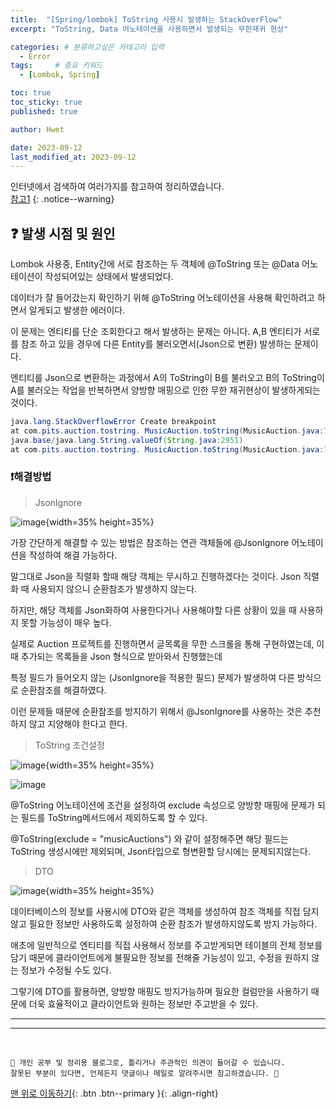 ```yaml
---
title:  "[Spring/lombok] ToString 사용시 발생하는 StackOverFlow"  
excerpt: "ToString, Data 어노테이션을 사용하면서 발생되는 무한재귀 현상"

categories: # 분류하고싶은 카테고리 입력
  - Error
tags:     # 중요 키워드
  - [Lombok, Spring]

toc: true
toc_sticky: true
published: true

author: Hwet

date: 2023-09-12
last_modified_at: 2023-09-12
---
```


인터넷에서 검색하여 여러가지를 참고하여 정리하였습니다.    
[참고1]()
{: .notice--warning}


##  ❓ 발생 시점 및 원인

Lombok 사용중, Entity간에 서로 참조하는 두 객체에 @ToString 또는 @Data 어노테이션이 작성되어있는 상태에서 발생되었다.

데이터가 잘 들어갔는지 확인하기 위해 @ToString 어노테이션을 사용해 확인하려고 하면서 알게되고 발생한 에러이다.

이 문제는 엔티티를 단순 조회한다고 해서 발생하는 문제는 아니다. A,B 엔티티가 서로를 참조 하고 있을 경우에 다른 Entity를 불러오면서(Json으로 변환) 발생하는 문제이다.

엔티티를 Json으로 변환하는 과정에서 A의 ToString이 B를 불러오고 B의 ToString이 A를 불러오는 작업을 반복하면서 
양방향 매핑으로 인한 무한 재귀현상이 발생하게되는것이다.


```java
java.lang.StackOverflowError Create breakpoint
at com.pits.auction.tostring. MusicAuction.toString(MusicAuction.java:7) at java.base/java.lang.String.valueOf(String.java:2951) at com.pits.auction.tostring. Member.toString(Member.java:8) at java.base/java.lang.String.valueOf(String.java:2951) at com.pits.auction.tostring. MusicAuction.toString(MusicAuction.java:7) at java.base/java.lang.String.valueOf(String.java:2951) at com.pits.auction.tostring. Member.toString(Member.java:8 at
java.base/java.lang.String.valueOf(String.java:2951)
at com.pits.auction.tostring. MusicAuction.toString(MusicAuction.java:7)
```


### ❗해결방법

> JsonIgnore

![image](https://github.com/hwet-j/hwet-j.github.io/assets/81364742/a3f76993-5026-42fd-958e-e1c57b10964a){width=35% height=35%}

가장 간단하게 해결할 수 있는 방법은 참조하는 연관 객체들에 @JsonIgnore 어노테이션을 작성하여 해결 가능하다.

말그대로 Json을 직렬화 할때 해당 객체는 무시하고 진행하겠다는 것이다. Json 직렬화 때 사용되지 않으니 순환참조가 발생하지 않는다.

하지만, 해당 객체를 Json화하여 사용한다거나 사용해야할 다른 상황이 있을 때 사용하지 못할 가능성이 매우 높다.

실제로 Auction 프로젝트를 진행하면서 글목록을 무한 스크롤을 통해 구현하였는데, 이때 추가되는 목록들을 Json 형식으로 받아와서 진행했는데

특정 필드가 들어오지 않는 (JsonIgnore을 적용한 필드) 문제가 발생하여 다른 방식으로 순환참조를 해결하였다.

이런 문제들 때문에 순환참조를 방지하기 위해서 @JsonIgnore를 사용하는 것은 추천하지 않고 지양해야 한다고 한다.

> ToString 조건설정

![image](https://github.com/hwet-j/hwet-j.github.io/assets/81364742/be2bd2ce-60b9-4502-863b-908e4ba3f515){width=35% height=35%}

![image](https://github.com/hwet-j/hwet-j.github.io/assets/81364742/055b8e1f-51a3-4f68-95db-9238ffebef24)

@ToString 어노테이션에 조건을 설정하여 exclude 속성으로 양방향 매핑에 문제가 되는 필드를 ToString메서드에서 제외하도록 할 수 있다.

@ToString(exclude = "musicAuctions") 와 같이 설정해주면 해당 필드는 ToString 생성시에만 제외되며, Json타입으로 형변환할 당시에는 문제되지않는다.

> DTO 

![image](https://github.com/hwet-j/hwet-j.github.io/assets/81364742/6d985ea1-d99a-4017-be68-ab1ab3333a7d){width=35% height=35%}

데이터베이스의 정보를 사용시에 DTO와 같은 객체를 생성하여 참조 객체를 직접 담지 않고 필요한 정보만 사용하도록 설정하여 순환 참조가 발생하지않도록 방지 가능하다.

애초에 일반적으로 엔티티를 직접 사용해서 정보를 주고받게되면 테이블의 전체 정보를 담기 때문에 클라이언트에게 불필요한 정보를 전해줄 가능성이 있고,
수정을 원하지 않는 정보가 수정될 수도 있다. 

그렇기에 DTO를 활용하면, 양방향 매핑도 방지가능하며 필요한 컬럼만을 사용하기 때문에 더욱 효율적이고 클라이언트와 원하는 정보만 주고받을 수 있다.











*** 



***
<br>
    
    📢 개인 공부 및 정리용 블로그로, 틀리거나 주관적인 의견이 들어갈 수 있습니다.
    잘못된 부분이 있다면, 언제든지 댓글이나 메일로 알려주시면 참고하겠습니다. 🔔

[맨 위로 이동하기](#){: .btn .btn--primary }{: .align-right}